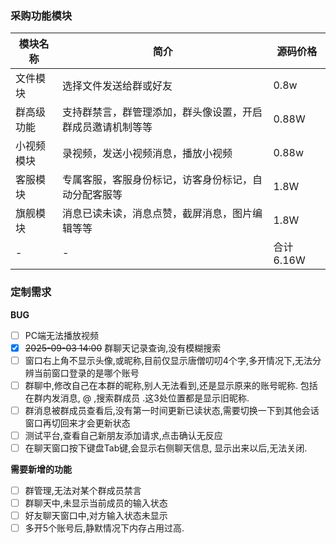  ### 采购功能模块 
 
 
| 模块名称 | 简介| 源码价格| 
| -- | -- | -- |  
| 文件模块 | 选择文件发送给群或好友 | 0.8w |  
| 群高级功能 | 支持群禁言，群管理添加，群头像设置，开启群成员邀请机制等等 | 0.88W |  
|小视频模块|录视频，发送小视频消息，播放小视频 |0.88w|
| 客服模块|专属客服，客服身份标记，访客身份标记，自动分配客服等|1.8W|
|旗舰模块|消息已读未读，消息点赞，截屏消息，图片编辑等等|1.8W|
|-|-|合计 6.16W|

### 定制需求

**BUG**
- [ ] PC端无法播放视频
- [x] ~~2025-09-03 14:00~~ 群聊天记录查询,没有模糊搜索
- [ ] 窗口右上角不显示头像,或昵称,目前仅显示唐僧叨叨4个字,多开情况下,无法分辨当前窗口登录的是哪个账号
- [ ] 群聊中,修改自己在本群的昵称,别人无法看到,还是显示原来的账号昵称.  包括在群内发消息, @ ,搜索群成员 .这3处位置都是显示旧昵称.
- [ ] 群消息被群成员查看后,没有第一时间更新已读状态,需要切换一下到其他会话窗口再切回来才会更新状态
- [ ] 测试平台,查看自己新朋友添加请求,点击确认无反应
- [ ] 在聊天窗口按下键盘Tab键,会显示右侧聊天信息, 显示出来以后,无法关闭.

**需要新增的功能** 

- [ ] 群管理,无法对某个群成员禁言
- [ ] 群聊天中,未显示当前成员的输入状态
- [ ] 好友聊天窗口中,对方输入状态未显示
- [ ] 多开5个账号后,静默情况下内存占用过高.   